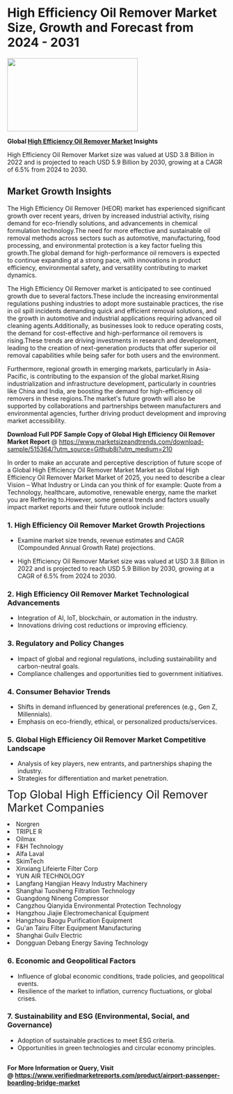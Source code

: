 <H1>High Efficiency Oil Remover Market Size, Growth and Forecast from 2024 - 2031</H1><img class="aligncenter size-medium wp-image-584254" src="https://thirdeyenews.in/wp-content/uploads/2024/09/Global-Market-Research-300x168.jpeg" alt="" width="300" height="168" /><p><strong>Global&nbsp;<a href="https://www.marketsizeandtrends.com/download-sample/515364/?utm_source=Github8j?utm_medium=210">High Efficiency Oil Remover Market</a> Insights</strong></p><p>High Efficiency Oil Remover Market size was valued at USD 3.8 Billion in 2022 and is projected to reach USD 5.9 Billion by 2030, growing at a CAGR of 6.5% from 2024 to 2030.</p><p><h2>Market Growth Insights</h2> <p>The High Efficiency Oil Remover (HEOR) market has experienced significant growth over recent years, driven by increased industrial activity, rising demand for eco-friendly solutions, and advancements in chemical formulation technology.The need for more effective and sustainable oil removal methods across sectors such as automotive, manufacturing, food processing, and environmental protection is a key factor fueling this growth.The global demand for high-performance oil removers is expected to continue expanding at a strong pace, with innovations in product efficiency, environmental safety, and versatility contributing to market dynamics.</p> <p>The High Efficiency Oil Remover market is anticipated to see continued growth due to several factors.These include the increasing environmental regulations pushing industries to adopt more sustainable practices, the rise in oil spill incidents demanding quick and efficient removal solutions, and the growth in automotive and industrial applications requiring advanced oil cleaning agents.Additionally, as businesses look to reduce operating costs, the demand for cost-effective and high-performance oil removers is rising.These trends are driving investments in research and development, leading to the creation of next-generation products that offer superior oil removal capabilities while being safer for both users and the environment.</p> <p>Furthermore, regional growth in emerging markets, particularly in Asia-Pacific, is contributing to the expansion of the global market.Rising industrialization and infrastructure development, particularly in countries like China and India, are boosting the demand for high-efficiency oil removers in these regions.The market's future growth will also be supported by collaborations and partnerships between manufacturers and environmental agencies, further driving product development and improving market accessibility.</p> <p><span class=""><strong>Download Full PDF Sample Copy of Global High Efficiency Oil Remover Market Report</strong> @ <a href="https://www.marketsizeandtrends.com/download-sample/515364/?utm_source=Github8j?utm_medium=210" target="_blank">https://www.marketsizeandtrends.com/download-sample/515364/?utm_source=Github8j?utm_medium=210</a></span></p><p>In order to make an accurate and perceptive description of future scope of a Global&nbsp;High Efficiency Oil Remover Market Market as Global&nbsp;High Efficiency Oil Remover Market Market of 2025, you need to describe a clear Vision &ndash; What Industry or Linda can you think of for example: Quote from a Technology, healthcare, automotive, renewable energy, name the market you are Reffering to.However, some general trends and factors usually impact market reports and their future outlook include:</p><h3>1.&nbsp;<strong>High Efficiency Oil Remover Market Growth Projections</strong></h3><ul><li>Examine market size trends, revenue estimates and CAGR (Compounded Annual Growth Rate) projections.</li><li><p>High Efficiency Oil Remover Market size was valued at USD 3.8 Billion in 2022 and is projected to reach USD 5.9 Billion by 2030, growing at a CAGR of 6.5% from 2024 to 2030.</p></li></ul><h3>2.&nbsp;<strong>High Efficiency Oil Remover Market Technological Advancements</strong></h3><ul><li>Integration of AI, IoT, blockchain, or automation in the industry.</li><li>Innovations driving cost reductions or improving efficiency.</li></ul><h3>3.&nbsp;<strong>Regulatory and Policy Changes</strong></h3><ul><li>Impact of global and regional regulations, including sustainability and carbon-neutral goals.</li><li>Compliance challenges and opportunities tied to government initiatives.</li></ul><h3>4.&nbsp;<strong>Consumer Behavior Trends</strong></h3><ul><li>Shifts in demand influenced by generational preferences (e.g., Gen Z, Millennials).</li><li>Emphasis on eco-friendly, ethical, or personalized products/services.</li></ul><h3>5.&nbsp;<strong>Global High Efficiency Oil Remover Market Competitive Landscape</strong></h3><ul><li>Analysis of key players, new entrants, and partnerships shaping the industry.</li><li>Strategies for differentiation and market penetration.</li></ul><p data-pm-slice="1 1 []"><span style="color: inherit; font-family: inherit; font-size: 25px;">Top Global High Efficiency Oil Remover Market Companies</span></p><div class="" data-test-id=""><p><li>Norgren</li><li> TRIPLE R</li><li> Oilmax</li><li> F&H Technology</li><li> Alfa Laval</li><li> SkimTech</li><li> Xinxiang Lifeierte Filter Corp</li><li> YUN AIR TECHNOLOGY</li><li> Langfang Hangjian Heavy Industry Machinery</li><li> Shanghai Tuosheng Filtration Technology</li><li> Guangdong Nineng Compressor</li><li> Cangzhou Qianyida Environmental Protection Technology</li><li> Hangzhou Jiajie Electromechanical Equipment</li><li> Hangzhou Baogu Purification Equipment</li><li> Gu'an Tairu Filter Equipment Manufacturing</li><li> Shanghai Guilv Electric</li><li> Dongguan Debang Energy Saving Technology</li></p></div><h3>6.&nbsp;<strong>Economic and Geopolitical Factors</strong></h3><ul><li>Influence of global economic conditions, trade policies, and geopolitical events.</li><li>Resilience of the market to inflation, currency fluctuations, or global crises.</li></ul><h3>7.&nbsp;<strong>Sustainability and ESG (Environmental, Social, and Governance)</strong></h3><ul><li>Adoption of sustainable practices to meet ESG criteria.</li><li>Opportunities in green technologies and circular economy principles.</li></ul><h2><strong style="font-size: 14px;">For More Information or Query, Visit @&nbsp;</strong><a style="background-color: #ffffff; font-size: 14px;" href="https://www.marketsizeandtrends.com/report/high-efficiency-oil-remover-market/" target="_blank">https://www.verifiedmarketreports.com/product/airport-passenger-boarding-bridge-market</a></h2>